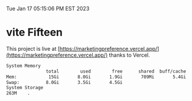 Tue Jan 17 05:15:06 PM EST 2023

# vite Fifteen


This project is live at [https://marketingpreference.vercel.app/](https://marketingpreference.vercel.app/) thanks to Vercel.

```bash
System Memory
               total        used        free      shared  buff/cache   available
Mem:            15Gi       8.0Gi       1.9Gi       709Mi       5.4Gi       6.3Gi
Swap:          8.0Gi       3.5Gi       4.5Gi
System Storage
263M	.
```
```bash
